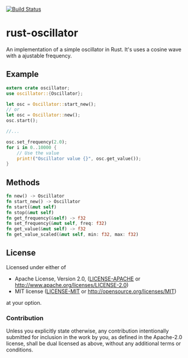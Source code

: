 [![Build Status](https://travis-ci.org/Terah-/rust-oscillator.svg)](https://travis-ci.org/Terah-/rust-oscillator)

# rust-oscillator
An implementation of a simple oscillator in Rust.
It's uses a cosine wave with a ajustable frequency.

## Example
```rust
extern crate oscillator;
use oscillator::{Oscillator};

let osc = Oscillator::start_new();
// or
let osc = Oscillator::new();
osc.start();

//...

osc.set_frequency(2.0);
for i in 0..10000 {
    // Use the value
    print!("Oscillator value {}", osc.get_value());
}
```

## Methods
```rust
fn new() -> Oscillator
fn start_new() -> Oscillator
fn start(&mut self)
fn stop(&mut self)
fn get_frequency(&self) -> f32
fn set_frequency(&mut self, freq: f32)
fn get_value(&mut self) -> f32
fn get_value_scaled(&mut self, min: f32, max: f32)
```

## License

Licensed under either of

 * Apache License, Version 2.0, ([LICENSE-APACHE](LICENSE-APACHE) or http://www.apache.org/licenses/LICENSE-2.0)
 * MIT license ([LICENSE-MIT](LICENSE-MIT) or http://opensource.org/licenses/MIT)

at your option.

### Contribution

Unless you explicitly state otherwise, any contribution intentionally submitted
for inclusion in the work by you, as defined in the Apache-2.0 license, shall be dual licensed as above, without any
additional terms or conditions.

